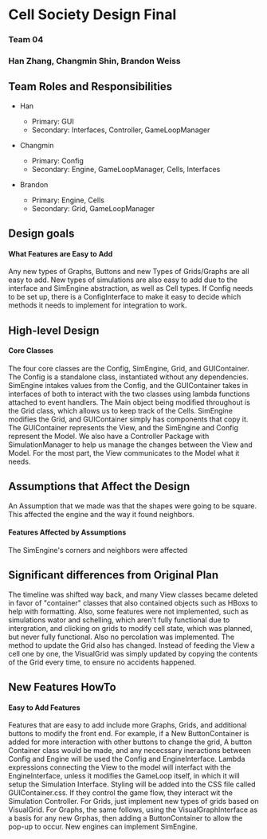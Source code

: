 # Cell Society Design Final
### Team 04
### Han Zhang, Changmin Shin, Brandon Weiss


## Team Roles and Responsibilities

* Han
   - Primary: GUI
   - Secondary: Interfaces, Controller, GameLoopManager
* Changmin
   *    Primary: Config
   * Secondary: Engine, GameLoopManager, Cells, Interfaces

* Brandon
   * Primary: Engine, Cells
   * Secondary: Grid, GameLoopManager



## Design goals

#### What Features are Easy to Add
Any new types of Graphs, Buttons and new Types of Grids/Graphs are all easy to add. New types
of simulations are also easy to add due to the interface and SimEngine abstraction, as well as Cell types. If Config needs to be set up, there is a ConfigInterface to make it easy to decide which methods it needs to implement for integration to work.

## High-level Design

#### Core Classes
The four core classes are the Config, SimEngine, Grid, and GUIContainer. The Config is a standalone class,
instantiated without any dependencies. SimEngine intakes values from the Config, and the GUIContainer takes in interfaces of both to interact with the two classes using lambda functions attached to event handlers. The Main object being modified throughout is the Grid class, which allows us to keep track of the Cells. SimEngine modifies the Grid, and GUIContainer simply has components that copy it. The GUIContainer represents the View, and the SimEngine and Config represent the Model. We also have a Controller Package with SimulationManager to help us manage the changes between the View and Model. For the most part, the View communicates to the Model what it needs.
## Assumptions that Affect the Design
An Assumption that we made was that the shapes were going to be square. This affected the engine and the way it found neighbors.
#### Features Affected by Assumptions
The SimEngine's corners and neighbors were affected

## Significant differences from Original Plan
The timeline was shifted way back, and many View classes became deleted in favor of "container" classes that also contained objects such as HBoxs to help with formatting. Also, some features were not implemented, such as simulations wator and schelling, which aren't fully functional due to intergration, and clicking on grids to modify cell state, which was planned, but never fully functional. Also no percolation was implemented. The method to update the Grid also has changed. Instead of feeding the View a cell one by one, the VisualGrid was simply updated by copying the contents of the Grid every time, to ensure no accidents happened.

## New Features HowTo

#### Easy to Add Features
Features that are easy to add include more Graphs, Grids, and additional buttons to modify the front end. For example, if a New ButtonContainer is added for
more interaction with other buttons to change the grid, A button Container class would be made, and any nececssary ineractions between Config and Engine will be used the Config and EngineInterface. Lambda expressions connecting the View to the model will interfact with the EngineInterface, unless it modifies the GameLoop itself, in which it will setup the Simulation Interface. Styling will be added into the CSS file called GUIContainer.css. If they control the game flow, they interact wit the Simulation Controller. For Grids, just implement new types of grids based on VisualGrid. For Graphs, the same follows, using the VisualGraphInterface as a basis for any new Grphas, then adding a ButtonContainer to allow the pop-up to occur. New engines can implement SimEngine. 

